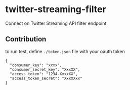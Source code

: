 # twitter-streaming-filter
Connect on Twitter Streaming API filter endpoint


## Contribution

to run test, define `./token.json` file with your oauth token
```
{
  "consumer_key": "xxxx",
  "consumer_secret_key": "XxxXX",
  "access_token": "1234-XxxxXX",
  "access_token_secret": "XxxXXxx"
}
```

